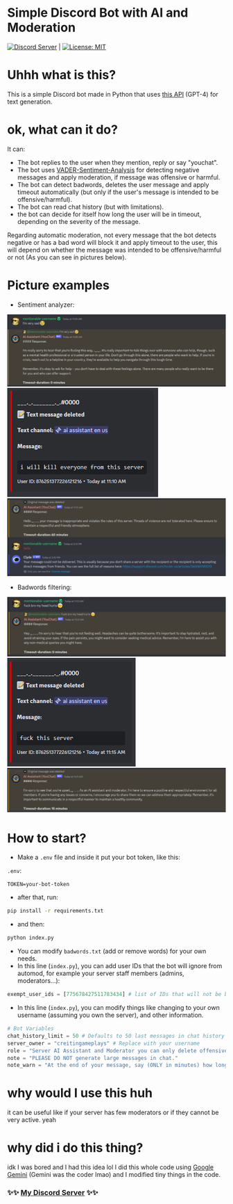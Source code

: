 # Simple Discord Bot with AI and Moderation 
[![Discord Server](https://dcbadge.vercel.app/api/server/pfa6RVxxUM?style=flat)](https://discord.gg/pfa6RVxxUM) | [![License: MIT](https://img.shields.io/badge/License-MIT-yellow.svg)](https://opensource.org/licenses/MIT)
# Uhhh what is this?
This is a simple Discord bot made in Python that uses [this API](https://api.freegpt4.ddns.net/) (GPT-4) for text generation.

# ok, what can it do?
It can:

- The bot replies to the user when they mention, reply or say "youchat".
- The bot uses [VADER-Sentiment-Analysis](https://github.com/cjhutto/vaderSentiment) for detecting negative messages and apply moderation, if message was offensive or harmful.
- The bot can detect badwords, deletes the user message and apply timeout automatically (but only if the user's message is intended to be offensive/harmful).
- The bot can read chat history (but with limitations).
- the bot can decide for itself how long the user will be in timeout, depending on the severity of the message.

Regarding automatic moderation, not every message that the bot detects negative or has a bad word will block it and apply timeout to the user, this will depend on whether the message was intended to be offensive/harmful or not (As you can see in pictures below).

# Picture examples
- Sentiment analyzer:
  
![Bot didn't block](./examples/sent-no-block.png)
![Bot deleted the message](./examples/sent-block-0.png)
![Bot timedout the user](./examples/sent-block-1.png)

- Badwords filtering:

![Bot didn't block](./examples/badword-no-block.png)
![Bot deleted the message](./examples/badword-block-0.png)
![Bot timedout the user](./examples/badword-block-1.png)

# How to start?

- Make a `.env` file and inside it put your bot token, like this:

`.env`:
```
TOKEN=your-bot-token
```
- after that, run:
```sh
pip install -r requirements.txt
```
- and then:
```sh
python index.py
```

- You can modify `badwords.txt` (add or remove words) for your own needs.
- In this line (`index.py`), you can add user IDs that the bot will ignore from automod, for example your server staff members (admins, moderators...):
```python
exempt_user_ids = [775678427511783434] # list of IDs that will not be blocked by bot's automod (Server owner, staff members...)
```
- In this line (`index.py`), you can modify things like changing to your own username (assuming you own the server), and other information.
```python
# Bot Variables
chat_history_limit = 50 # Defaults to 50 last messages in chat history (But it won't use the last 50 messages due characters limitation)
server_owner = "creitingameplays" # Replace with your username
role = "Server AI Assistant and Moderator you can only delete offensive/harmful messages and you timeout when detected"
note = "PLEASE DO NOT generate large messages in chat."
note_warn = "At the end of your message, say (ONLY in minutes) how long the user will be timed-out (you can timeout). If you think the user doesn't deserve the timeout, it was a false positive or wasn't intended to be offensive/harmful, PLEASE SAY 'Timeout-duration: 0 minutes', please. You can use Chat History for moderation."
```

# why would I use this huh 

it can be useful like if your server has few moderators or if they cannot be very active.
yeah

# why did i do this thing?

idk I was bored and I had this idea lol
I did this whole code using [Google Gemini](https://gemini.google.com/) (Gemini was the coder lmao) and I modified tiny things in the code.

### ✨✨ [My Discord Server](https://discord.gg/pfa6RVxxUM) ✨✨
